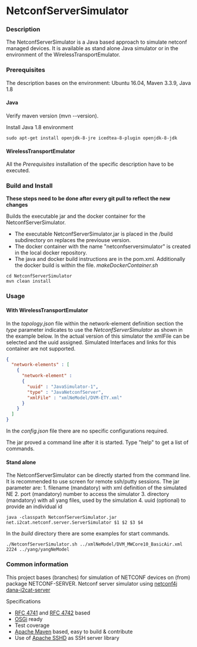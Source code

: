 # NetconfServerSimulator

### Description

The NetconfServerSimulator is a Java based approach to simulate netconf managed devices. It is available as stand alone Java simulator or in the environment of the WirelessTransportEmulator.

### Prerequisites

The description bases on the environment: Ubuntu 16.04, Maven 3.3.9, Java 1.8

#### Java

Verify maven version (mvn --version).

Install Java 1.8 environment

```commandline
sudo apt-get install openjdk-8-jre icedtea-8-plugin openjdk-8-jdk
```
#### WirelessTransportEmulator

All the *Prerequisites* installation of the specific description have to be executed.

### Build and Install

**These steps need to be done after every git pull to reflect the new changes**

Builds the executable jar and the docker container for the NetconfServerSimulator.

  * The executable NetconfServerSimulator.jar is placed in the /build subdirectory on replaces the previouse version.
  * The docker container with the name "netconfserversimulator" is created in the local docker repository.
  * The java and docker build instructions are in the pom.xml. Additionally the docker build is within the file. *makeDockerContainer.sh*


```commandline
cd NetconfServerSimulator
mvn clean install
```
### Usage

#### With  WirelessTransportEmulator

In the *topology.json* file within the network-element definition section the *type* parameter indicates to use the *NetconfServerSimulator* as shown in the example below. In the actual version of this simulator the xmlFile can be selected and the uuid assigned. Simulated Interfaces and links for this container are not supported.

```JSON
{
  "network-elements" : [
    {
      "network-element" :
      {
        "uuid" : "JavaSimulator-1",
        "type" : "JavaNetconfServer",
        "xmlFile" : "xmlNeModel/DVM-ETY.xml"
      }
    }
  ]
}
```
In the *config.json* file there are no specific configurations required.

The jar proved a command line after it is started. Type "help" to get a list of commands.


#### Stand alone

The NetconfServerSimulator can be directly started from the command line. It is recommended to use screen for remote ssh/putty sessions.
The jar parameter are:
    1. filename (mandatory) with xml definition of the simulated NE
    2. port (mandatory) number to access the simulator
    3. directory (mandatory) with all yang files, used by the simulation
    4. uuid (optional) to provide an individual id

```Script
java -classpath NetconfServerSimulator.jar net.i2cat.netconf.server.ServerSimulator $1 $2 $3 $4
```
In the *build* directory there are some examples for start commands.

```Script
./NetconfServerSimulator.sh ../xmlNeModel/DVM_MWCore10_BasicAir.xml 2224 ../yang/yangNeModel
```

### Common information

This project bases (branches) for simulation of NETCONF devices on (from) package NETCONF-SERVER.
Netconf server simulator using [netconf4j](https://github.com/dana-i2cat/netconf4j)
[dana-i2cat-server](https://github.com/dana-i2cat/netconf-server)

Specifications

 * [RFC 4741](http://tools.ietf.org/html/rfc4741) and [RFC 4742](http://tools.ietf.org/html/rfc4742) based
 * [OSGi](http://www.osgi.org/Main/HomePage) ready
 * Test coverage
 * [Apache Maven](http://maven.apache.org/) based, easy to build & contribute
 * Use of [Apache SSHD](http://mina.apache.org/sshd-project/) as SSH server library

